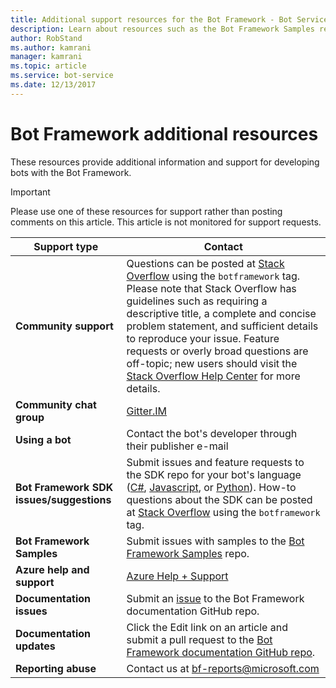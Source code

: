 ```yaml
---
title: Additional support resources for the Bot Framework - Bot Service
description: Learn about resources such as the Bot Framework Samples repo, Stack Overflow, and Gitter that provide information on using the Bot Framework to develop bots.
author: RobStand
ms.author: kamrani
manager: kamrani
ms.topic: article
ms.service: bot-service
ms.date: 12/13/2017
---
```


# Bot Framework additional resources

These resources provide additional information and support for developing bots with the Bot Framework.

> [!IMPORTANT]
> Please use one of these resources for support rather than posting comments on this article. This article is not monitored
> for support requests.

|            <strong>Support type</strong>            |                                                                                                                                                                                                                                     <strong>Contact</strong>                                                                                                                                                                                                                                      |
|-----------------------------------------------------|---------------------------------------------------------------------------------------------------------------------------------------------------------------------------------------------------------------------------------------------------------------------------------------------------------------------------------------------------------------------------------------------------------------------------------------------------------------------------------------------------|
|         <strong>Community support</strong>          | Questions can be posted at [Stack Overflow](https://stackoverflow.com/questions/tagged/botframework) using the `botframework` tag. Please note that Stack Overflow has guidelines such as requiring a descriptive title, a complete and concise problem statement, and sufficient details to reproduce your issue. Feature requests or overly broad questions are off-topic; new users should visit the [Stack Overflow Help Center](https://stackoverflow.com/help/how-to-ask) for more details. |
|        <strong>Community chat group</strong>        |                                                                                                                                                                                                                        [Gitter.IM](https://gitter.im/Microsoft/BotBuilder)                                                                                                                                                                                                                        |
|            <strong>Using a bot</strong>             |                                                                                                                                                                                                                    Contact the bot's developer through their publisher e-mail                                                                                                                                                                                                                     |
| <strong>Bot Framework SDK issues/suggestions</strong> |                                                                                                                                                                                           Submit issues and feature requests to the SDK repo for your bot's language ([C#](https://github.com/Microsoft/botbuilder-dotnet/), [Javascript](https://github.com/Microsoft/botbuilder-js), or [Python](https://github.com/Microsoft/botbuilder-python)). How-to questions about the SDK can be posted at [Stack Overflow](https://stackoverflow.com/questions/tagged/botframework) using the `botframework` tag.                                                                                             |
|<strong>Bot Framework Samples</strong>| Submit issues with samples to the [Bot Framework Samples](https://github.com/microsoft/botbuilder-samples) repo.|
| <strong>Azure help and support</strong>             |                                                                     <a href="https://ms.portal.azure.com/#blade/Microsoft_Azure_Support/HelpAndSupportBlade/overview">Azure Help + Support</a>                                                                                                                                                            |
|        <strong>Documentation issues</strong>        |                                                                                                                                                                     Submit an <a href="https://github.com/MicrosoftDocs/bot-framework-docs/issues" target="_blank">issue</a> to the Bot Framework documentation GitHub repo.                                                                                                                                                                      |
|       <strong>Documentation updates</strong>        |                                                                                                                                                   Click the Edit link on an article and submit a pull request to the <a href="https://github.com/MicrosoftDocs/bot-framework-docs" target="_blank">Bot Framework documentation GitHub repo</a>.                                                                                                                                                   |
|          <strong>Reporting abuse</strong>           |                                                                                                                                                                                                            Contact us at [bf-reports@microsoft.com](mailto://bf-reports@microsoft.com)                                                                                                                                                                                                            |

